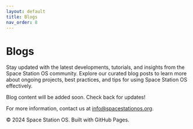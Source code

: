 ```yaml
---
layout: default
title: Blogs
nav_order: 8
---
```


# Blogs

Stay updated with the latest developments, tutorials, and insights from the Space Station OS community. Explore our curated blog posts to learn more about ongoing projects, best practices, and tips for using Space Station OS effectively.

Blog content will be added soon. Check back for updates!

For more information, contact us at [info@spacestationos.org](mailto:info@spacestationos.org).

© 2024 Space Station OS. Built with GitHub Pages.
